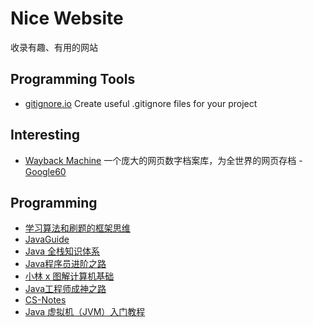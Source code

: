 # Nice Website

收录有趣、有用的网站

## Programming Tools

- [gitignore.io](https://gitignore.io/) Create useful .gitignore files for your project

## Interesting

- [Wayback Machine](https://archive.org/web/) 一个庞大的网页数字档案库，为全世界的网页存档
-[Google60](https://www.masswerk.at/keypunch/)

## Programming

- [学习算法和刷题的框架思维](https://labuladong.github.io/algo/)
- [JavaGuide](https://javaguide.cn/)
- [Java 全栈知识体系](https://pdai.tech/)
- [Java程序员进阶之路](https://tobebetterjavaer.com/)
- [小林 x 图解计算机基础](https://xiaolincoding.com/)
- [Java工程师成神之路](https://hollischuang.github.io/toBeTopJavaer/#/)
- [CS-Notes](http://www.cyc2018.xyz/)
- [Java 虚拟机（JVM）入门教程](http://jvmtutorial.com/#/)
